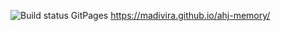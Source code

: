 ![Build status](https://ci.appveyor.com/api/projects/status/8h9ii7nsb9x7mil5?svg=true)
 GitPages 
 https://madivira.github.io/ahj-memory/